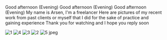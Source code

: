 Good afternoon
(Evening)
Good afternoon
(Evening)
Good afternoon
(Evening)
My name is Arsen, I'm a freelancer
Here are pictures of my recent work from past clients or myself that I did for the sake of practice and gaining experience
Thank you for watching and I hope you reply soon

![1](https://user-images.githubusercontent.com/39769876/183960846-c42bfd4f-f7fd-440a-b30c-2a9f7c9bbdf3.jpeg)
![4](https://user-images.githubusercontent.com/39769876/183959806-4c31444b-f0c9-404d-9df4-05eb4f7a72df.jpeg)
![3](https://user-images.githubusercontent.com/39769876/183960841-d2974a79-8c5b-4c99-af39-f85d6ac1deb7.jpeg)
![2](https://user-images.githubusercontent.com/39769876/183960848-d0a6066b-a7ed-44a0-ad4c-fb2d7fd6844b.jpeg)
![5 jpeg](https://user-images.githubusercontent.com/39769876/183962493-07dd1bea-a072-4149-bd22-e1f99c0827cb.png)
